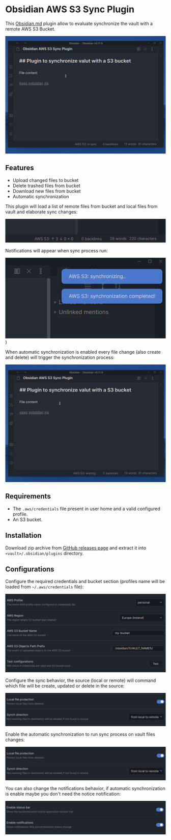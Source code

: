 # Obsidian AWS S3 Sync Plugin

This [Obsidian.md](https://obsidian.md/) plugin allow to evaluate synchronize the vault with a remote AWS S3 Bucket.

![sync changes](./doc/gifs/sync.gif)

## Features

- Upload changed files to bucket
- Delete trashed files from bucket
- Download new files from bucket
- Automatic synchronization

This plugin will load a list of remote files from bucket and local files from vault and elaborate sync changes:

![bottom status bar](./doc/imgs/status-bar.png)

Notifications will appear when sync process run:

![notifications](./doc/imgs/notifications.png))

When automatic synchronization is enabled every file change (also create and delete) will trigger the synchronization process:

![automatic changes](./doc/gifs/automatic.gif)

## Requirements

- The `.aws/credentials` file present in user home and a valid configured profile.
- An S3 bucket.

## Installation

Download zip archive from [GitHub releases page](https://github.com/daaru00/obsidian-aws-s3-sync/releases) and extract it into `<vault>/.obsidian/plugins` directory.

## Configurations

Configure the required credentials and bucket section (profiles name will be loaded from `~/.aws/credentials` file):

![credentials settings](./doc/imgs/credentials-settings.png)

Configure the sync behavior, the source (local or remote) will command which file will be create, updated or delete in the source:

![behavior settings](./doc/imgs/behavior-settings.png)

Enable the automatic synchronization to run sync process on vault files changes:

![sync behavior settings](./doc/imgs/behavior-settings.png)

You can also change the notifications behavior, if automatic synchronization is enable maybe you don't need the notice notification:

![notifications settings](./doc/imgs/notifications-settings.png)
